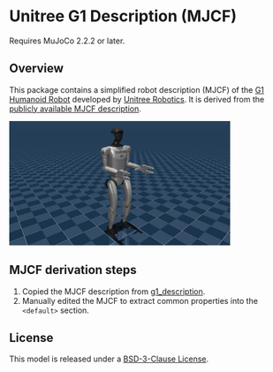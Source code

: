 # Unitree G1 Description (MJCF)

Requires MuJoCo 2.2.2 or later.

## Overview

This package contains a simplified robot description (MJCF) of the [G1 Humanoid
Robot](https://www.unitree.com/g1/) developed by [Unitree
Robotics](https://www.unitree.com/). It is derived from the [publicly available
MJCF
description](https://github.com/unitreerobotics/unitree_ros/tree/master/robots/g1_description).

<p float="left">
  <img src="g1.png" width="400">
</p>

## MJCF derivation steps

1. Copied the MJCF description from [g1_description](https://github.com/unitreerobotics/unitree_ros/tree/master/robots/g1_description).
2. Manually edited the MJCF to extract common properties into the `<default>` section.

## License

This model is released under a [BSD-3-Clause License](LICENSE).
